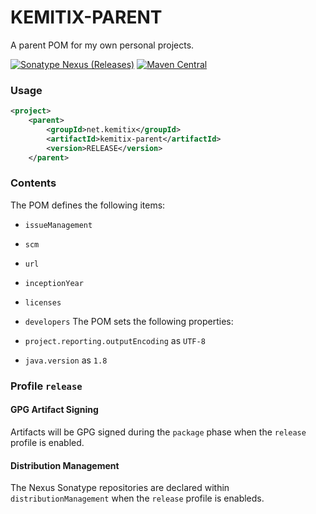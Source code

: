 KEMITIX-PARENT
==============

A parent POM for my own personal projects.

[![Sonatype Nexus (Releases)](https://img.shields.io/nexus/r/https/oss.sonatype.org/net.kemitix/kemitix-parent.svg?style=for-the-badge)](https://oss.sonatype.org/content/repositories/releases/net/kemitix/kemitix-parent/)
[![Maven Central](https://img.shields.io/maven-central/v/net.kemitix/kemitix-parent.svg?style=for-the-badge)](https://search.maven.org/#search|ga|1|g%3A"net.kemitix"%20AND%20a%3A"kemitix-parent")

### Usage

```xml
<project>
    <parent>
        <groupId>net.kemitix</groupId>
        <artifactId>kemitix-parent</artifactId>
        <version>RELEASE</version>
    </parent>
```

### Contents

The POM defines the following items:

* `issueManagement`
* `scm`
* `url`
* `inceptionYear`
* `licenses`
* `developers`
The POM sets the following properties:

* `project.reporting.outputEncoding` as `UTF-8`
* `java.version` as `1.8`

### Profile `release`

#### GPG Artifact Signing

Artifacts will be GPG signed during the `package` phase when the `release` profile is enabled.

#### Distribution Management

The Nexus Sonatype repositories are declared within `distributionManagement` when the `release` profile is enableds.

